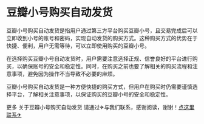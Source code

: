 # 豆瓣小号购买自动发货

豆瓣小号购买自动发货是指用户通过第三方平台购买豆瓣小号，且交易完成后可以立即收到小号的账号和密码，实现自动发货的购买方式。这种购买方式的优势在于快捷、便利，用户无需等待，可以立即使用购买的豆瓣小号。

在选择购买豆瓣小号自动发货时，用户需要注意选择正规、信誉良好的平台进行购买，以确保账号的安全和稳定性。同时，在购买之前也要了解相关的购买流程和注意事项，避免因为操作不当导致不必要的麻烦。

豆瓣小号购买自动发货是一种方便快捷的购买方式，但用户在购买时仍需要谨慎选择平台，了解相关注意事项，以保证购买的豆瓣小号的安全和稳定性。

更多 关于豆瓣小号购买自动发货 请通过✈与我们联系，感谢阅读，谢谢！[点这里联系✈](https://www.k02.cc)